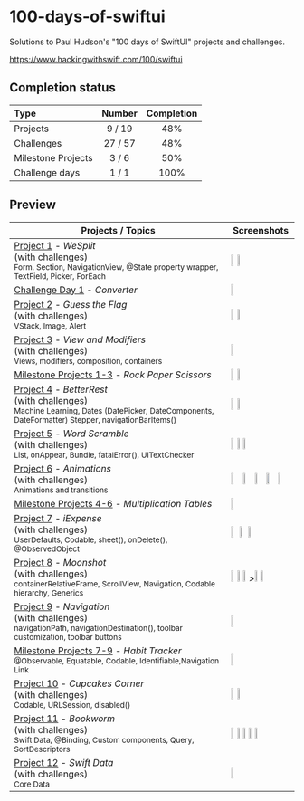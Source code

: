 # 100-days-of-swiftui

Solutions to Paul Hudson's "100 days of SwiftUI" projects and challenges.

https://www.hackingwithswift.com/100/swiftui

## Completion status

Type               | Number  | Completion
:---               |  :---:  |   :---:
Projects           | 9 / 19 | 48%
Challenges         | 27 / 57 | 48%
Milestone Projects |  3 / 6  | 50%
Challenge days     |  1 / 1  | 100%

## Preview


Projects / Topics                                                                                                                                                | Screenshots
---                                                                                                                                                              |---
[Project 1](https://github.com/bashubb/100-days-of-swiftUI/tree/main/01-Project1) - *WeSplit* <br/>(with challenges)                                         <br/><sub> Form, Section, NavigationView, @State property wrapper, TextField, Picker, ForEach </sub> | <img src="https://github.com/bashubb/100-days-of-swiftUI/blob/main/01-Project1/screenshots/WeSplitScreendark.jpeg" height="10%"><img src="https://github.com/bashubb/100-days-of-swiftUI/blob/main/01-Project1/screenshots/WeSplitScreenlight.jpeg" height="10%">|
[Challenge Day 1](https://github.com/bashubb/Unit-Converter) - *Converter*  | <img src="https://github.com/bashubb/Unit-Converter/blob/main/UnitConverter_preview.gif" height="10%">    |
[Project 2](https://github.com/bashubb/100-days-of-swiftUI/tree/main/02-Project2) - *Guess the Flag* <br/>(with challenges)                                         <br/><sub> VStack, Image, Alert </sub> |<img src="https://github.com/bashubb/100-days-of-swiftUI/blob/main/02-Project2/screenshots/GuessTheFlagscreen.jpeg" height="10%"><img src="https://github.com/bashubb/100-days-of-swiftUI/blob/main/02-Project2/screenshots/GuessTheFlagscreen2.jpeg" height="10%">|
[Project 3](https://github.com/bashubb/100-days-of-swiftUI/tree/main/03-Project3) - *View and Modifiers* <br/>(with challenges)                                         <br/><sub> Views, modifiers, composition, containers </sub> |<img src="https://github.com/bashubb/100-days-of-swiftUI/blob/main/03-Project3/challenge1/screenshots/Project3_challenge1screen.jpeg" height="10%">    |
[Milestone Projects 1-3](https://github.com/bashubb/100-days-of-swiftUI/blob/main/04-Milestone-Projects1-3) - *Rock Paper Scissors*  | <img src="https://github.com/bashubb/100-days-of-swiftUI/blob/main/04-Milestone-Projects1-3/screenshots/milestone1_screen1.jpeg" height="10%"><img src="https://github.com/bashubb/100-days-of-swiftUI/blob/main/04-Milestone-Projects1-3/screenshots/milestone1_screen2.jpeg" height="10%">    |
[Project 4](https://github.com/bashubb/100-days-of-swiftUI/tree/main/05-Project4) - *BetterRest* <br/>(with challenges)                                         <br/><sub> Machine Learning, Dates (DatePicker, DateComponents, DateFormatter) Stepper, navigationBarItems() </sub> | <img src="https://github.com/bashubb/100-days-of-swiftUI/blob/main/05-Project4/screenshots/BetterRestscreen1.jpeg" height="10%"><img src="https://github.com/bashubb/100-days-of-swiftUI/blob/main/05-Project4/screenshots/BetterRestscreen2.jpeg" height="10%"> |
[Project 5](https://github.com/bashubb/100-days-of-swiftUI/blob/main/06-Project5) - *Word Scramble* <br/>(with challenges)                                         <br/><sub> List, onAppear, Bundle, fatalError(), UITextChecker </sub> |<img src="https://github.com/bashubb/100-days-of-swiftUI/blob/main/06-Project5/wordScramble1.jpeg" height="10%"><img src="https://github.com/bashubb/100-days-of-swiftUI/blob/main/06-Project5/wordScramble2.jpeg" height="10%"><img src="https://github.com/bashubb/100-days-of-swiftUI/blob/main/06-Project5/wordScramble3.jpeg" height="10%">  |
[Project 6](https://github.com/bashubb/100-days-of-swiftUI/tree/main/07-Project6) - *Animations* <br/>(with challenges)                                         <br/><sub> Animations and transitions </sub> |<img src="https://github.com/bashubb/100-days-of-swiftUI/blob/main/07-Project6/Animation1.gif" width="20%" ><img src="https://github.com/bashubb/100-days-of-swiftUI/blob/main/07-Project6/Animation3.gif" width="20%" ><img src="https://github.com/bashubb/100-days-of-swiftUI/blob/main/07-Project6/Animation6.gif" width="20%" ><img src="https://github.com/bashubb/100-days-of-swiftUI/blob/main/07-Project6/Animation07.gif" width="20%" ><img src="https://github.com/bashubb/100-days-of-swiftUI/blob/main/07-Project6/Animation8.gif" width="20%" >|
[Milestone Projects 4-6](https://github.com/bashubb/100-days-of-swiftUI/tree/main/08-Milestone-Projects4-6) - *Multiplication Tables*  | <img src="https://github.com/bashubb/100-days-of-swiftUI/blob/main/08-Milestone-Projects4-6/Multiplication.gif" height="10%"> |
[Project 7](https://github.com/bashubb/100-days-of-swiftUI/tree/main/09-Project7) - *iExpense* <br/>(with challenges)                                         <br/><sub> UserDefaults, Codable, sheet(), onDelete(), @ObservedObject </sub> | <img src="https://github.com/bashubb/100-days-of-swiftUI/blob/main/09-Project7/iExpense1.jpeg" height="10%"> <img src="https://github.com/bashubb/100-days-of-swiftUI/blob/main/09-Project7/iExpense2.jpeg" height="10%"> <img src="https://github.com/bashubb/100-days-of-swiftUI/blob/main/09-Project7/iExpense3.jpeg" height="10%">|
[Project 8](https://github.com/bashubb/100-days-of-swiftUI/tree/main/10-Project8) - *Moonshot* <br/>(with challenges)                                         <br/><sub> containerRelativeFrame, ScrollView, Navigation, Codable hierarchy, Generics </sub> | <img src="https://github.com/bashubb/100-days-of-swiftUI/blob/main/10-Project8/Moonshot1.jpeg" height="10%"><img src="https://github.com/bashubb/100-days-of-swiftUI/blob/main/10-Project8/Moonshot2.jpeg" height="10%"><img src="https://github.com/bashubb/100-days-of-swiftUI/blob/main/10-Project8/Moonshot3.jpeg" height="10%">><img src="https://github.com/bashubb/100-days-of-swiftUI/blob/main/10-Project8/Moonshot4.jpeg" height="10%"><img src="https://github.com/bashubb/100-days-of-swiftUI/blob/main/10-Project8/Moonshot5.jpeg" height="10%">|
[Project 9](https://github.com/bashubb/100-days-of-swiftUI/tree/main/11-Project9) - *Navigation* <br/>(with challenges)                                         <br/><sub> navigationPath, navigationDestination(), toolbar customization, toolbar buttons </sub> |<img src="https://github.com/bashubb/100-days-of-swiftUI/blob/main/11-Project9/challenge1_2/Project9_challenge_1_2.gif" width="20%">  |
[Milestone Projects 7-9](https://github.com/bashubb/100-days-of-swiftUI/tree/main/12-Milestone-Project7-9) - *Habit Tracker*  <br/><sub> @Observable, Equatable, Codable, Identifiable,Navigation Link </sub>| <img src="https://github.com/bashubb/100-days-of-swiftUI/blob/main/12-Milestone-Project7-9/HabitTracker.gif" height="10%"> |
[Project 10](https://github.com/bashubb/100-days-of-swiftUI/tree/main/13-Project10) - *Cupcakes Corner* <br/>(with challenges)                                         <br/><sub> Codable, URLSession, disabled() </sub> | <img src="https://github.com/bashubb/100-days-of-swiftUI/blob/main/13-Project10/Cupcakecorner1.jpeg" height="10%"><img src="https://github.com/bashubb/100-days-of-swiftUI/blob/main/13-Project10/Cupcakecorner2.jpeg" height="10%"> |
[Project 11](https://github.com/bashubb/100-days-of-swiftUI/tree/main/14-Project11) - *Bookworm* <br/>(with challenges)                                         <br/><sub> Swift Data, @Binding, Custom components, Query, SortDescriptors </sub> | <img src ="https://github.com/bashubb/100-days-of-swiftUI/blob/main/14-Project11/bookworm1.jpeg" height="10%"><img src ="https://github.com/bashubb/100-days-of-swiftUI/blob/main/14-Project11/bookworm2.jpeg" height="10%"><img src ="https://github.com/bashubb/100-days-of-swiftUI/blob/main/14-Project11/bookworm3.jpeg" height="10%"><img src ="https://github.com/bashubb/100-days-of-swiftUI/blob/main/14-Project11/bookworm4.jpeg" height="10%"><img src ="https://github.com/bashubb/100-days-of-swiftUI/blob/main/14-Project11/bookworm5.jpeg" height="10%"> |
[Project 12](16-Project12) - *Swift Data* <br/>(with challenges)                                         <br/><sub> Core Data </sub> | <img src="https://github.com/bashubb/100-days-of-swiftUI/blob/main/15-Project12/SwiftDataChallenge.gif" width="20%">|

<!---[Project 9](12-Project9) - *Drawing* <br/>(with challenges)                                         <br/><sub> Paths, shapes, strokes, transforms, drawing groups, animating values, Core Animation, Metal </sub> | ![screen1](12-Project9/screenshots/small/screen01.png) ![screen2](12-Project9/screenshots/small/screen02.png) ![screen3](12-Project9/screenshots/small/screen03.png) ![screen4](12-Project9/screenshots/small/screen04.png) |



[Project 12](16-Project12) - *Core Data* <br/>(with challenges)                                         <br/><sub> Core Data </sub> | ![screen1](16-Project12/screenshots/small/screen01.png) |
[Milestone Projects 10-12](17-Milestone-Projects10-12) - *Users listing*  | ![screen1](17-Milestone-Projects10-12/screenshots/small/screen01.png) ![screen2](17-Milestone-Projects10-12/screenshots/small/screen02.png)  |
[Project 13](18-Project13) - *Instafilter* <br/>(with challenges)                                         <br/><sub> UIKit integration, Core Image, Custom bindings, Action Sheets </sub> | ![screen1](18-Project13/screenshots/small/screen01.png) ![screen2](18-Project13/screenshots/small/screen02.png) |
[Project 14](19-Project14) - *Bucket List* <br/>(with challenges)                                         <br/><sub> MapKit, Biometric authentication, Secure data writing, Comparable custom types, Documents directory </sub> | ![screen1](19-Project14/screenshots/small/screen01.png) ![screen2](19-Project14/screenshots/small/screen02.png) |
[Project 15](20-Project15) - *Accessibility* <br/>(with challenges)                                       <br/><sub> Accessibility </sub> | ![screen1](20-Project15/screenshots/small/screen01.png) ![screen2](20-Project15/screenshots/small/screen02.png) |
[Milestone Projects 13-15](21-Milestone-Projects13-15) - *Event Contacts*  | <img src="https://github.com/bashubb/100-days-of-swiftUI/blob/main/2-Project2/screenshots/GuessTheFlagscreen.jpeg" height="10%"><img src="https://github.com/bashubb/100-days-of-swiftUI/blob/main/2-Project2/screenshots/GuessTheFlagscreen.jpeg" height="10%"><img src="https://github.com/bashubb/100-days-of-swiftUI/blob/main/2-Project2/screenshots/GuessTheFlagscreen.jpeg" height="10%"><img src="https://github.com/bashubb/100-days-of-swiftUI/blob/main/2-Project2/screenshots/GuessTheFlagscreen.jpeg" height="10%"> |
[Project 16](22-Project16) - *Hot Prospects* <br/>(with challenges)                                       <br/><sub> Custom environment objects, Tab Views, Result, objectWillChange, Image interpolation, Context menus, Local notifications, Swift package dependencies, filter(), map() </sub> | ![screen1](22-Project16/screenshots/small/screen01.png) ![screen2](22-Project16/screenshots/small/screen02.png) ![screen3](22-Project16/screenshots/small/screen03.png) ![screen4](22-Project16/screenshots/small/screen04.png) ![screen5](22-Project16/screenshots/small/screen05.png) |
[Project 17](23-Project17) - *Flashzilla* <br/>(with challenges)                                       <br/><sub> Gestures, haptics, Combine, timers, accessibility </sub> | <img src="https://github.com/bashubb/100-days-of-swiftUI/blob/main/2-Project2/screenshots/GuessTheFlagscreen.jpeg" height="10%"><img src="https://github.com/bashubb/100-days-of-swiftUI/blob/main/2-Project2/screenshots/GuessTheFlagscreen.jpeg" height="10%"> <img src="https://github.com/bashubb/100-days-of-swiftUI/blob/main/2-Project2/screenshots/GuessTheFlagscreen.jpeg" height="10%"> <img src="https://github.com/bashubb/100-days-of-swiftUI/blob/main/2-Project2/screenshots/GuessTheFlagscreen.jpeg" height="10%"> <img src="https://github.com/bashubb/100-days-of-swiftUI/blob/main/2-Project2/screenshots/GuessTheFlagscreen.jpeg" height="10%"><img src="https://github.com/bashubb/100-days-of-swiftUI/blob/main/2-Project2/screenshots/GuessTheFlagscreen.jpeg" height="10%">
[Project 18](24-Project18) - *Layout and Geometry* <br/>(with challenges)                                       <br/><sub> Layout, alignment, geometry, positioning </sub> | ![screen1](24-Project18/screenshots/small/screen01.png) ![screen2](24-Project18/screenshots/small/screen02.png) ![screen3](24-Project18/screenshots/small/screen03.png) |
[Milestone Projects 16-18](25-Milestone-Projects16-18) - *Roll the Dice*  | ![screen1](25-Milestone-Projects16-18/screenshots/small/screen01.png) ![screen2](25-Milestone-Projects16-18/screenshots/small/screen02.png)  ![screen3](25-Milestone-Projects16-18/screenshots/small/screen03.png) ![screen4](25-Milestone-Projects16-18/screenshots/small/screen04.png) |
[Project 19](26-Project19) - *SnowSeeker* <br/>(with challenges)                                       <br/><sub> Split view layouts, optional alerts, flexible layouts with Group, ListFormatter </sub> | ![screen1](26-Project19/screenshots/small/screen01.png) ![screen2](26-Project19/screenshots/small/screen02.png) ![screen3](26-Project19/screenshots/small/screen03.png) |
